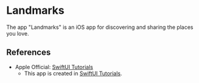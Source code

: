 # Landmarks

The app "Landmarks" is an iOS app for discovering and sharing the places you love.

## References

- Apple Official: [SwiftUI Tutorials](https://developer.apple.com/tutorials/swiftui)
  - This app is created in [SwiftUI Tutorials](https://developer.apple.com/tutorials/swiftui).
